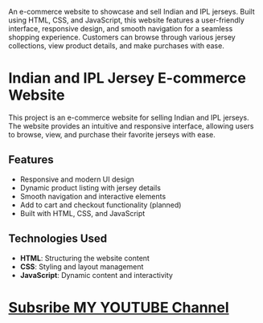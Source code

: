 An e-commerce website to showcase and sell Indian and IPL jerseys. Built using HTML, CSS, and JavaScript, this website features a user-friendly interface, responsive design, and smooth navigation for a seamless shopping experience. Customers can browse through various jersey collections, view product details, and make purchases with ease.
# Indian and IPL Jersey E-commerce Website

This project is an e-commerce website for selling Indian and IPL jerseys. The website provides an intuitive and responsive interface, allowing users to browse, view, and purchase their favorite jerseys with ease.

## Features
- Responsive and modern UI design
- Dynamic product listing with jersey details
- Smooth navigation and interactive elements
- Add to cart and checkout functionality (planned)
- Built with HTML, CSS, and JavaScript

## Technologies Used
- **HTML**: Structuring the website content
- **CSS**: Styling and layout management
- **JavaScript**: Dynamic content and interactivity

# [Subsribe MY YOUTUBE Channel](www.youtube.com/@pyrahul26)
